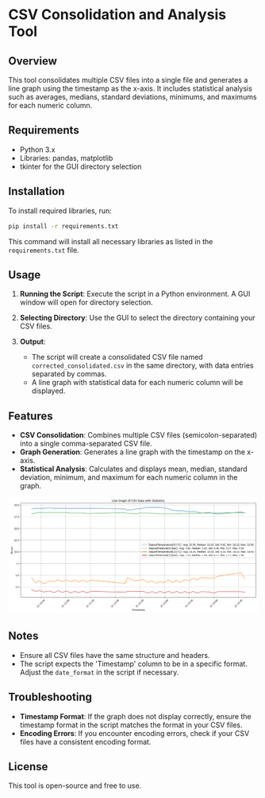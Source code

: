 # CSV Consolidation and Analysis Tool

## Overview

This tool consolidates multiple CSV files into a single file and generates a line graph using the timestamp as the x-axis. It includes statistical analysis such as averages, medians, standard deviations, minimums, and maximums for each numeric column.

## Requirements

- Python 3.x
- Libraries: pandas, matplotlib
- tkinter for the GUI directory selection

## Installation

To install required libraries, run:

```bash
pip install -r requirements.txt
```

This command will install all necessary libraries as listed in the `requirements.txt` file.

## Usage

1. **Running the Script**: Execute the script in a Python environment. A GUI window will open for directory selection.

2. **Selecting Directory**: Use the GUI to select the directory containing your CSV files.

3. **Output**:
   - The script will create a consolidated CSV file named `corrected_consolidated.csv` in the same directory, with data entries separated by commas.
   - A line graph with statistical data for each numeric column will be displayed.

## Features

- **CSV Consolidation**: Combines multiple CSV files (semicolon-separated) into a single comma-separated CSV file.
- **Graph Generation**: Generates a line graph with the timestamp on the x-axis.
- **Statistical Analysis**: Calculates and displays mean, median, standard deviation, minimum, and maximum for each numeric column in the graph.

![image](./image/preview.png)

## Notes

- Ensure all CSV files have the same structure and headers.
- The script expects the 'Timestamp' column to be in a specific format. Adjust the `date_format` in the script if necessary.

## Troubleshooting

- **Timestamp Format**: If the graph does not display correctly, ensure the timestamp format in the script matches the format in your CSV files.
- **Encoding Errors**: If you encounter encoding errors, check if your CSV files have a consistent encoding format.

## License

This tool is open-source and free to use.
